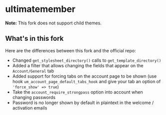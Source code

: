 ultimatemember
==============

**Note:** This fork does not support child themes.

What's in this fork
-------------------

Here are the differences between this fork and the official repo:

  * Changed `get_stylesheet_directory()` calls to `get_template_directory()`
  * Added a filter that allows changing the fields that appear on the `Account/General` tab
  * Added support for forcing tabs on the account page to be shown (use hook `um_account_page_default_tabs_hook` and give your tab an option of `'force_show' => true`)
  * Take the `account_require_strongpass` option into account when changing passwords
  * Password is no longer shown by default in plaintext in the welcome / activation emails

